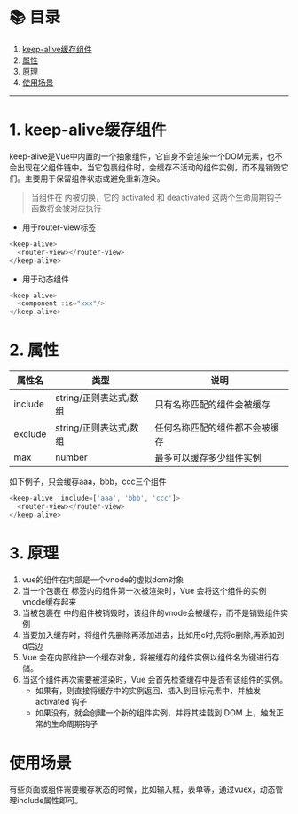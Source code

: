 # 📚 目录

1. [keep-alive缓存组件](#1-keep-alive缓存组件)
2. [属性](#2-属性)
3. [原理](#3-原理)
4. [使用场景](#4-使用场景)
---

# 1. keep-alive缓存组件

keep-alive是Vue中内置的一个抽象组件，它自身不会渲染一个DOM元素，也不会出现在父组件链中。当它包裹组件时，会缓存不活动的组件实例，而不是销毁它们。主要用于保留组件状态或避免重新渲染。

> 当组件在 <keep-alive> 内被切换，它的 activated 和 deactivated 这两个生命周期钩子函数将会被对应执行

- 用于router-view标签

```javascript
<keep-alive>
  <router-view></router-view>
</keep-alive>
```

- 用于动态组件

```javascript
<keep-alive>
  <component :is="xxx"/>
</keep-alive>
```

# 2. 属性

属性名 | 类型 | 说明
---|---|---
include | string/正则表达式/数组 | 只有名称匹配的组件会被缓存
exclude | string/正则表达式/数组 | 任何名称匹配的组件都不会被缓存
max | number |最多可以缓存多少组件实例

如下例子，只会缓存aaa，bbb，ccc三个组件
```javascript
<keep-alive :include=['aaa', 'bbb', 'ccc']>
  <router-view></router-view>
</keep-alive>
```

# 3. 原理

1. vue的组件在内部是一个vnode的虚拟dom对象
2. 当一个包裹在 <keep-alive> 标签内的组件第一次被渲染时，Vue 会将这个组件的实例vnode缓存起来
3. 当被包裹在 <keep-alive> 中的组件被销毁时，该组件的vnode会被缓存，而不是销毁组件实例
4. 当要加入缓存时，将组件先删除再添加进去，比如用c时,先将c删除,再添加到d后边
5. Vue 会在内部维护一个缓存对象，将被缓存的组件实例以组件名为键进行存储。
6. 当这个组件再次需要被渲染时，Vue 会首先检查缓存中是否有该组件的实例。
    - 如果有，则直接将缓存中的实例返回，插入到目标元素中，并触发 activated 钩子
    - 如果没有，就会创建一个新的组件实例，并将其挂载到 DOM 上，触发正常的生命周期钩子 

# 使用场景

有些页面或组件需要缓存状态的时候，比如输入框，表单等，通过vuex，动态管理include属性即可。